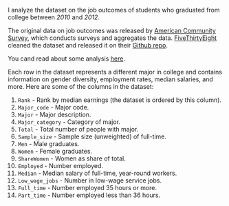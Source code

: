 <p>I analyze the dataset on the job outcomes of students who graduated from college between <em>2010</em> and <em>2012</em>.</p>

<p>The original data on job outcomes was released by <a href='https://www.census.gov/programs-surveys/acs/'>American Community Survey</a>, which conducts surveys and aggregates the data. <a href='https://fivethirtyeight.com/'>FiveThirtyEight</a> cleaned the dataset and released it on their <a href='https://github.com/fivethirtyeight/data/tree/master/college-majors'>Github repo</a>.</p>

<p>You cand read about some analysis <a href='https://github.com/LuKrebs/Visualizing-Earnings-Based-On-College-Majors/blob/feature/analyse/Basics.ipynb'>here</a>.

<p>Each row in the dataset represents a different major in college and contains information on gender diversity, employment rates, median salaries, and more. Here are some of the columns in the dataset:</p>

<ol>
  <li><code>Rank</code> - Rank by median earnings (the dataset is ordered by this column).</li>
  <li><code>Major_code</code> - Major code.</li>
  <li><code>Major</code> - Major description.</li>
  <li><code>Major_category</code> - Category of major.</li>
  <li><code>Total</code> - Total number of people with major.</li>
  <li><code>Sample_size</code> - Sample size (unweighted) of full-time.</li>
  <li><code>Men</code> - Male graduates.</li>
  <li><code>Women</code> - Female graduates.</li>
  <li><code>ShareWomen</code> - Women as share of total.</li>
  <li><code>Employed</code> - Number employed.</li>
  <li><code>Median</code> - Median salary of full-time, year-round workers.</li>
  <li><code>Low_wage_jobs</code> - Number in low-wage service jobs.</li>
  <li><code>Full_time</code> - Number employed 35 hours or more.</li>
  <li><code>Part_time</code> - Number employed less than 36 hours.</li>
<ol>
